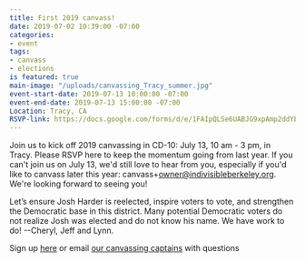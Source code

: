 ```yaml
---
title: First 2019 canvass!
date: 2019-07-02 10:39:00 -07:00
categories:
- event
tags:
- canvass
- elections
is featured: true
main-image: "/uploads/canvassing_Tracy_summer.jpg"
event-start-date: 2019-07-13 10:00:00 -07:00
event-end-date: 2019-07-13 15:00:00 -07:00
Location: Tracy, CA
RSVP-link: https://docs.google.com/forms/d/e/1FAIpQLSe6UABJG9xpAmp2ddYEMlAeIc2iPNISCbuUUtkqF1iLAEvhhQ/viewform
---
```


Join us to kick off 2019 canvassing in CD-10: July 13, 10 am - 3 pm, in Tracy.  Please RSVP here to keep the momentum going from last year. If you can't join us on July 13, we'd still love to hear from you, especially if you'd like to canvass later this year: canvass\+owner@indivisibleberkeley.org.  We're looking forward to seeing you!

Let’s ensure Josh Harder is reelected, inspire voters to vote, and strengthen the Democratic base in this district. Many potential Democratic voters do not realize Josh was elected and do not know his name. We have work to do! --Cheryl, Jeff and Lynn.

Sign up [here](https://docs.google.com/forms/d/e/1FAIpQLSe6UABJG9xpAmp2ddYEMlAeIc2iPNISCbuUUtkqF1iLAEvhhQ/viewform) or email [our canvassing captains](mailto:canvassing\+owner@indivisibleberkeley.org) with questions